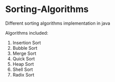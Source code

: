 # Sorting-Algorithms
Different sorting algorithms implementation in java

Algorithms included:
1. Insertion Sort
2. Bubble Sort
3. Merge Sort
4. Quick Sort
5. Heap Sort
6. Shell Sort
7. Radix Sort
